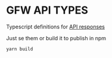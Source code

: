 # GFW API TYPES

Typescript definitions for [API responses](https://gateway.api.dev.globalfishingwatch.org/swagger#)

Just se them or build it to publish in npm

```bash
yarn build
```
